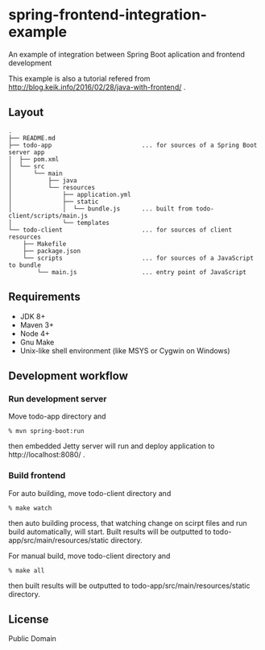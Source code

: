 # spring-frontend-integration-example

An example of integration between Spring Boot aplication and frontend development

This example is also a tutorial refered from http://blog.keik.info/2016/02/28/java-with-frontend/ .


## Layout

```
.
├── README.md
├── todo-app                         ... for sources of a Spring Boot server app
│  ├── pom.xml
│  └── src
│      └── main
│          ├── java
│          └── resources
│              ├── application.yml
│              ├── static
│              │  └── bundle.js      ... built from todo-client/scripts/main.js
│              └── templates
└── todo-client                      ... for sources of client resources
    ├── Makefile
    ├── package.json
    └── scripts                      ... for sources of a JavaScript to bundle
        └── main.js                  ... entry point of JavaScript
```


## Requirements

* JDK 8+
* Maven 3+
* Node 4+
* Gnu Make
* Unix-like shell environment (like MSYS or Cygwin on Windows)


## Development workflow

### Run development server

Move todo-app directory and

```
% mvn spring-boot:run
```

then embedded Jetty server will run and deploy application to http://localhost:8080/ .


### Build frontend

For auto building, move todo-client directory and

```
% make watch
```

then auto building process, that watching change on scirpt files and run build automatically, will start.
Built results will be outputted to todo-app/src/main/resources/static directory.

For manual build, move todo-client directory and

```
% make all
```

then built results will be outputted to todo-app/src/main/resources/static directory.


## License

Public Domain
